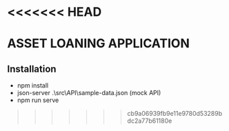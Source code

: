 <<<<<<< HEAD
=======
# ASSET LOANING APPLICATION


## Installation

- npm install
- json-server .\src\API\sample-data.json (mock API)
- npm run serve
>>>>>>> cb9a06939fb9e11e9780d53289bdc2a77b61180e
